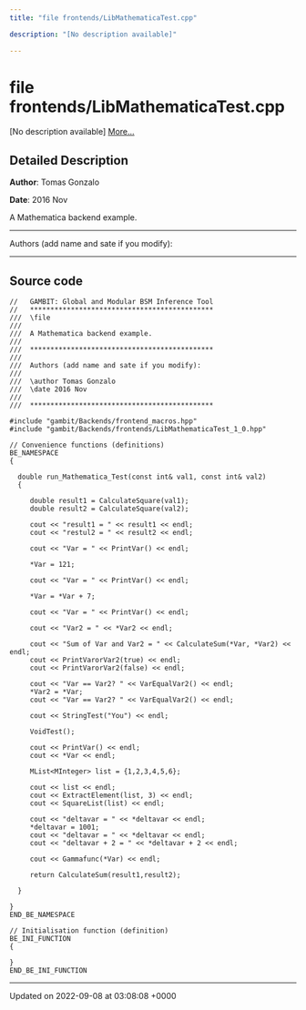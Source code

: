 ```yaml
---
title: "file frontends/LibMathematicaTest.cpp"

description: "[No description available]"

---
```


# file frontends/LibMathematicaTest.cpp

[No description available] [More...](#detailed-description)

## Detailed Description


**Author**: Tomas Gonzalo 

**Date**: 2016 Nov

A Mathematica backend example.



------------------

Authors (add name and sate if you modify):



------------------




## Source code

```
//   GAMBIT: Global and Modular BSM Inference Tool
//   *********************************************
///  \file
///
///  A Mathematica backend example.
///
///  *********************************************
///
///  Authors (add name and sate if you modify):
///
///  \author Tomas Gonzalo
///  \date 2016 Nov
///
///  *********************************************

#include "gambit/Backends/frontend_macros.hpp"
#include "gambit/Backends/frontends/LibMathematicaTest_1_0.hpp"

// Convenience functions (definitions)
BE_NAMESPACE
{

  double run_Mathematica_Test(const int& val1, const int& val2)
  {

     double result1 = CalculateSquare(val1);
     double result2 = CalculateSquare(val2);

     cout << "result1 = " << result1 << endl;
     cout << "restul2 = " << result2 << endl;

     cout << "Var = " << PrintVar() << endl;

     *Var = 121;

     cout << "Var = " << PrintVar() << endl;

     *Var = *Var + 7;

     cout << "Var = " << PrintVar() << endl;

     cout << "Var2 = " << *Var2 << endl;

     cout << "Sum of Var and Var2 = " << CalculateSum(*Var, *Var2) << endl;
     cout << PrintVarorVar2(true) << endl;
     cout << PrintVarorVar2(false) << endl;

     cout << "Var == Var2? " << VarEqualVar2() << endl;
     *Var2 = *Var;
     cout << "Var == Var2? " << VarEqualVar2() << endl;

     cout << StringTest("You") << endl;

     VoidTest();

     cout << PrintVar() << endl;
     cout << *Var << endl;

     MList<MInteger> list = {1,2,3,4,5,6};

     cout << list << endl;
     cout << ExtractElement(list, 3) << endl;
     cout << SquareList(list) << endl;

     cout << "deltavar = " << *deltavar << endl;
     *deltavar = 1001;
     cout << "deltavar = " << *deltavar << endl;
     cout << "deltavar + 2 = " << *deltavar + 2 << endl;

     cout << Gammafunc(*Var) << endl;

     return CalculateSum(result1,result2);

  }

}
END_BE_NAMESPACE

// Initialisation function (definition)
BE_INI_FUNCTION
{

}
END_BE_INI_FUNCTION
```


-------------------------------

Updated on 2022-09-08 at 03:08:08 +0000
